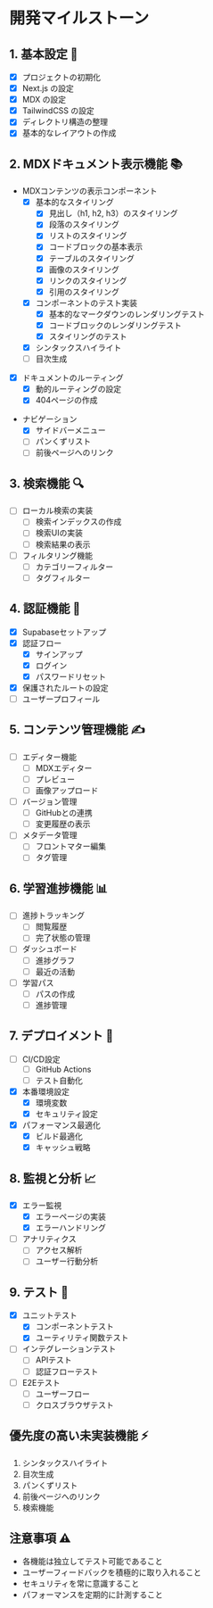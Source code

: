 # 開発マイルストーン

## 1. 基本設定 🚀
- [x] プロジェクトの初期化
- [x] Next.js の設定
- [x] MDX の設定
- [x] TailwindCSS の設定
- [x] ディレクトリ構造の整理
- [x] 基本的なレイアウトの作成

## 2. MDXドキュメント表示機能 📚
- MDXコンテンツの表示コンポーネント
  - [x] 基本的なスタイリング
    - [x] 見出し（h1, h2, h3）のスタイリング
    - [x] 段落のスタイリング
    - [x] リストのスタイリング
    - [x] コードブロックの基本表示
    - [x] テーブルのスタイリング
    - [x] 画像のスタイリング
    - [x] リンクのスタイリング
    - [x] 引用のスタイリング
  - [x] コンポーネントのテスト実装
    - [x] 基本的なマークダウンのレンダリングテスト
    - [x] コードブロックのレンダリングテスト
    - [x] スタイリングのテスト
  - [x] シンタックスハイライト
  - [ ] 目次生成
- [x] ドキュメントのルーティング
  - [x] 動的ルーティングの設定
  - [x] 404ページの作成
- ナビゲーション
  - [x] サイドバーメニュー
  - [ ] パンくずリスト
  - [ ] 前後ページへのリンク

## 3. 検索機能 🔍
- [ ] ローカル検索の実装
  - [ ] 検索インデックスの作成
  - [ ] 検索UIの実装
  - [ ] 検索結果の表示
- [ ] フィルタリング機能
  - [ ] カテゴリーフィルター
  - [ ] タグフィルター

## 4. 認証機能 🔐
- [x] Supabaseセットアップ
- [x] 認証フロー
  - [x] サインアップ
  - [x] ログイン
  - [x] パスワードリセット
- [x] 保護されたルートの設定
- [ ] ユーザープロフィール

## 5. コンテンツ管理機能 ✍️
- [ ] エディター機能
  - [ ] MDXエディター
  - [ ] プレビュー
  - [ ] 画像アップロード
- [ ] バージョン管理
  - [ ] GitHubとの連携
  - [ ] 変更履歴の表示
- [ ] メタデータ管理
  - [ ] フロントマター編集
  - [ ] タグ管理

## 6. 学習進捗機能 📊
- [ ] 進捗トラッキング
  - [ ] 閲覧履歴
  - [ ] 完了状態の管理
- [ ] ダッシュボード
  - [ ] 進捗グラフ
  - [ ] 最近の活動
- [ ] 学習パス
  - [ ] パスの作成
  - [ ] 進捗管理

## 7. デプロイメント 🚀
- [ ] CI/CD設定
  - [ ] GitHub Actions
  - [ ] テスト自動化
- [x] 本番環境設定
  - [x] 環境変数
  - [x] セキュリティ設定
- [x] パフォーマンス最適化
  - [x] ビルド最適化
  - [x] キャッシュ戦略

## 8. 監視と分析 📈
- [x] エラー監視
  - [x] エラーページの実装
  - [x] エラーハンドリング
- [ ] アナリティクス
  - [ ] アクセス解析
  - [ ] ユーザー行動分析

## 9. テスト 🧪
- [x] ユニットテスト
  - [x] コンポーネントテスト
  - [x] ユーティリティ関数テスト
- [ ] インテグレーションテスト
  - [ ] APIテスト
  - [ ] 認証フローテスト
- [ ] E2Eテスト
  - [ ] ユーザーフロー
  - [ ] クロスブラウザテスト

## 優先度の高い未実装機能 ⚡
1. シンタックスハイライト
2. 目次生成
3. パンくずリスト
4. 前後ページへのリンク
5. 検索機能

## 注意事項 ⚠️
- 各機能は独立してテスト可能であること
- ユーザーフィードバックを積極的に取り入れること
- セキュリティを常に意識すること
- パフォーマンスを定期的に計測すること 